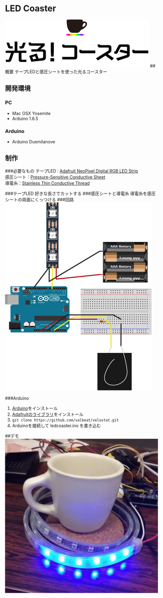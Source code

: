 LED Coaster
===
![光る！コースター](./logo.png)
##概要
テープLEDと感圧シートを使った光るコースター
## 開発環境
### PC
+ Mac OSX Yosemite 
+ Arduino 1.6.5

### Arduino
+ Arduino Duemilanove

## 制作
###必要なもの
テープLED : [Adafruit NeoPixel Digital RGB LED Strip](http://www.adafruit.com/products/1138)  
感圧シート：[Pressure-Sensitive Conductive Sheet](https://www.adafruit.com/products/1361)  
導電糸：[Stainless Thin Conductive Thread](http://www.adafruit.com/products/640)

###テープLED
好きな長さでカットする
###感圧シートと導電糸
導電糸を感圧シートの両面にくっつける
###回路
![回路図](./circuit/circuit.png)

###Arduino
1. [Arduino](https://www.arduino.cc/en/Main/Software)をインストール  
2. [Adafruitのライブラリ](https://github.com/adafruit/Adafruit_NeoPixel)をインストール  
3. `git clone https://github.com/valbeat/velostat.git`    
4. Arduinoを接続して ledcoaster.ino を書き込む  

##デモ
![movie](movie.gif)
